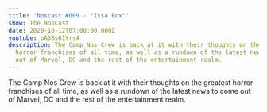 ```yaml
---
title: 'Noscast #009 - "Issa Box"'
show: The NosCast
date: 2020-10-12T07:00:00.000Z
youtube: oA5Bs61Yrs4
description: The Camp Nos Crew is back at it with their thoughts on the greatest
  horror franchises of all time, as well as a rundown of the latest news to come
  out of Marvel, DC and the rest of the entertainment realm.
---
```

The Camp Nos Crew is back at it with their thoughts on the greatest horror franchises of all time, as well as a rundown of the latest news to come out of Marvel, DC and the rest of the entertainment realm.